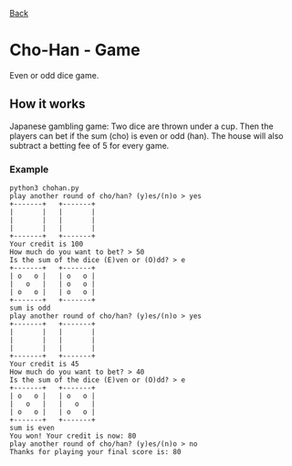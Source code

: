 [Back](../../)
# Cho-Han - Game
Even or odd dice game.
## How it works
Japanese gambling game: Two dice are thrown under a cup. Then the players can bet if the sum (cho) is even or odd (han). The house will also subtract a betting fee of 5 for every game.
### Example
```
python3 chohan.py
play another round of cho/han? (y)es/(n)o > yes
+-------+   +-------+
|       |   |       |
|       |   |       |
|       |   |       |
+-------+   +-------+
Your credit is 100
How much do you want to bet? > 50
Is the sum of the dice (E)ven or (O)dd? > e
+-------+   +-------+
| o   o |   | o   o |
|   o   |   | o   o |
| o   o |   | o   o |
+-------+   +-------+
sum is odd
play another round of cho/han? (y)es/(n)o > yes
+-------+   +-------+
|       |   |       |
|       |   |       |
|       |   |       |
+-------+   +-------+
Your credit is 45
How much do you want to bet? > 40
Is the sum of the dice (E)ven or (O)dd? > e
+-------+   +-------+
| o   o |   | o   o |
|   o   |   |   o   |
| o   o |   | o   o |
+-------+   +-------+
sum is even
You won! Your credit is now: 80
play another round of cho/han? (y)es/(n)o > no
Thanks for playing your final score is: 80
```



